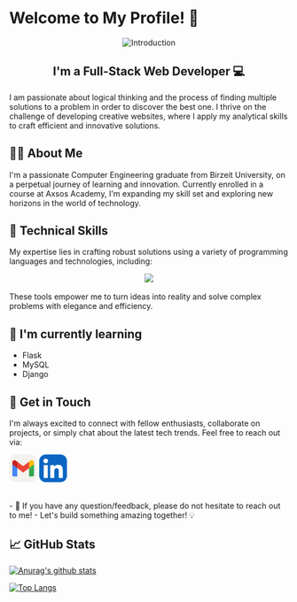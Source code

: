 # Welcome to My Profile! 👋

<div align="center">
  <img src="gif.gif" alt="Introduction" >
</div>

<h2 align="center">
I'm a Full-Stack Web Developer 💻
</h2> 

I am passionate about logical thinking and the process of finding multiple solutions to a problem in order to discover the best one. I thrive on the challenge of developing creative websites, where I apply my analytical skills to craft efficient and innovative solutions.


## 👩‍💻 About Me

I'm a passionate Computer Engineering graduate from Birzeit University, on a perpetual journey of learning and innovation. Currently enrolled in a course at Axsos Academy, I'm expanding my skill set and exploring new horizons in the world of technology.


## 💼 Technical Skills

My expertise lies in crafting robust solutions using a variety of programming languages and technologies, including:

 <p align="center">
  <a href="https://skillicons.dev">
    <img src="https://skillicons.dev/icons?i=c,git,html,css,js,py"/>
  </a>
</p>

These tools empower me to turn ideas into reality and solve complex problems with elegance and efficiency. 


## 🌱 I'm currently learning

- Flask
- MySQL
- Django

  
## 🤝 Get in Touch

I'm always excited to connect with fellow enthusiasts, collaborate on projects, or simply chat about the latest tech trends. Feel free to reach out via:

[<img src="Gmail-Light.svg" width="50" height="50">](mailto:r.farhoud2000@gmail.com)
[<img src="LinkedIn.svg" width="50" height="50">](https://www.linkedin.com/in/rand-farhoud-301b64184/)



</br>
- 💬 If you have any question/feedback, please do not hesitate to reach out to me!
- Let's build something amazing together! 💡

## 📈 GitHub Stats 

[![Anurag's github stats](https://github-readme-stats.vercel.app/api?username=Farhoud-Rand)](https://github.com/Farhoud-Rand)

[![Top Langs](https://github-readme-stats.vercel.app/api/top-langs/?username=Farhoud-Rand&layout=compact)](https://github.com/Farhoud-Rand)

